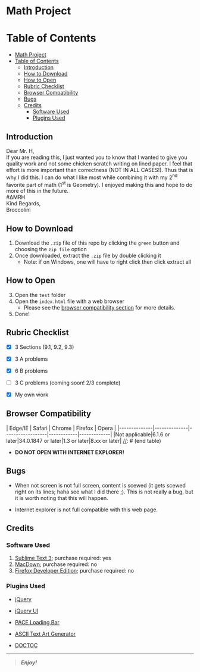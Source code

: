 [comment]: # (Start README.md markdown script)

Math Project
============

# Table of Contents

<!-- START doctoc -->

- [Math Project](#math-project)
- [Table of Contents](#table-of-contents)
  - [Introduction](#introduction)
  - [How to Download](#how-to-download)
  - [How to Open](#how-to-open)
  - [Rubric Checklist](#rubric-checklist)
  - [Browser Compatibility](#browser-compatibility)
  - [Bugs](#bugs)
  - [Credits](#credits)
    - [Software Used](#software-used)
    - [Plugins Used](#plugins-used)

<!-- END doctoc -->

## Introduction
Dear Mr. H,<br/>
If you are reading this, I just wanted you to know that I wanted to give you quality work and not some chicken scratch writing on lined paper. I feel that effort is more important than correctness (NOT IN ALL CASES!). Thus that is why I did this. I can do what I like most while combining it with my 2<sup>nd</sup> favorite part of math (1<sup>st</sup> is Geometry). I enjoyed making this and hope to do more of this in the future.
<br/>
\#∆MRH
<br/>
Kind Regards,
<br/>
Broccolini

How to Download
---------------

1. Download the `.zip` file of this repo by clicking the `green` button and choosing the `zip file` option
2. Once downloaded, extract the `.zip` file by double clicking it
   * Note: if on Windows, one will have to right click then click extract all

## How to Open

3. Open the `test` folder
4. Open the `index.html` file with a web browser
   * Please see the [browser compatibility section](#browser-compatibility) for more details.
5. Done!


## Rubric Checklist

+ [x] 3 Sections (9.1, 9.2, 9.3)
- [x] 3 A problems
+ [x] 6 B problems
- [ ] 3 C problems (coming soon! 2/3 complete)
* [x] My own work


Browser Compatibility
---------------------

[//]: # (start table)
|    Edge/IE   |    Safari    |      Chrome      |   Firefox  |    Opera    |
|--------------|--------------|------------------|------------|-------------|
|Not applicable|6.1.6 or later|34.0.1847 or later|1.3 or later|8.xx or later|
[//]: # (end table)
* **DO NOT OPEN WITH INTERNET EXPLORER!**



## Bugs

+ When not screen is not full screen,  content is scewed (it gets scewed right on its lines; haha see what I did there ;). This is not really a bug, but it is worth noting that this will happen. 
- Internet explorer is not full compatible with this web page.

## Credits

### Software Used

1. [Sublime Text 3][1]; purchase required: yes
2. [MacDown][2]; purchase required: no
3. [Firefox Developer Edition][3]; purchase required: no

[1]: https://www.sublimetext.com/3 (Sublime Text 3)
[2]: http://macdown.uranusjr.com/ (MacDown)
[3]: https://www.mozilla.org/en-US/firefox/developer/ (Firefox Developer Edition)

### Plugins Used

+ [jQuery][1]
- [jQuery UI][2]
+ [PACE Loading Bar][3]
- [ASCII Text Art Generator][4]
* [DOCTOC][5]

[1]: http://www.jquery.com/  "jQuery"
[2]: http://www.jqueryui.com/  "jQuery UI"
[3]: http://github.hubspot.com/pace/docs/welcome/  (PACE Loading Bar)
[4]: patorjk.com/software/taag/ (ASCII Text Art Generator)
[5]: https://github.com/thlorenz/doctoc "DOCTOC"

________

> **_Enjoy!_**

[comment]: # (End README.md markdown script)
